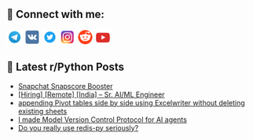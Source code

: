 ## 🔎 Connect with me:
[<img src="https://github.com/bullbesh/bullbesh/blob/main/images/Telegram.png" width="32" height="32" />](https://t.me/bullbesh)
[<img src="https://github.com/bullbesh/bullbesh/blob/main/images/VK.png" width="32" height="32" />](https://vk.com/bullbesh)
[<img src="https://github.com/bullbesh/bullbesh/blob/main/images/Twitter.png" width="32" height="32" />](https://twitter.com/bullbesh1)
[<img src="https://github.com/bullbesh/bullbesh/blob/main/images/Instagram.png" width="32" height="32" />](https://www.instagram.com/bullbesh)
[<img src="https://github.com/bullbesh/bullbesh/blob/main/images/Reddit.png" width="32" height="32" />](https://www.reddit.com/user/bullbesh)
[<img src="https://github.com/bullbesh/bullbesh/blob/main/images/YouTube.png" width="32" height="32" />](https://www.youtube.com/channel/UCtfjRs6uzgq5mfm8S06WTcg)

## 📕 Latest r/Python Posts
<!-- BLOG-POST-LIST:START -->
- [Snapchat Snapscore Booster](https://www.reddit.com/r/Python/comments/1kst9ap/snapchat_snapscore_booster/)
- [[Hiring] [Remote] [India] – Sr. AI/ML Engineer](https://www.reddit.com/r/Python/comments/1ksp1mx/hiring_remote_india_sr_aiml_engineer/)
- [appending Pivot tables side by side using Excelwriter without deleting existing sheets](https://www.reddit.com/r/Python/comments/1ksnzm2/appending_pivot_tables_side_by_side_using/)
- [I made Model Version Control Protocol for AI agents](https://www.reddit.com/r/Python/comments/1kskw3y/i_made_model_version_control_protocol_for_ai/)
- [Do you really use redis-py seriously?](https://www.reddit.com/r/Python/comments/1ksicim/do_you_really_use_redispy_seriously/)
<!-- BLOG-POST-LIST:END -->
